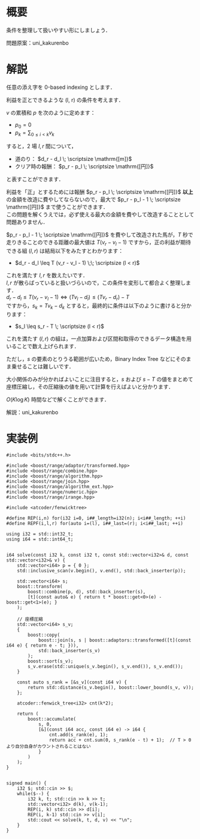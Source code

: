 # 概要
条件を整理して扱いやすい形にしましょう．

問題原案：uni_kakurenbo

# 解説

任意の添え字を 0-based indexing とします．

利益を正とできるような (l, r) の条件を考えます．  

$v$ の累積和 $p$ を次のように定めます：
- $p_0 = 0$
- $\displaystyle p_k = \sum_{ 0 \leq i < k } v_k$

すると，$2$ 場 $l, r$ 間について，
- 道のり： $d_r - d_l \; \scriptsize \mathrm{[m]}$
- クリア時の報酬： $p_r - p_l \; \scriptsize \mathrm{[円]}$

と表すことができます．

利益を「正」とするためには報酬 $p_r - p_l \; \scriptsize \mathrm{[円]}$ **以上**の金額を改造に費やしてならないので，最大で $p_r - p_l - 1 \; \scriptsize \mathrm{[円]}$ まで使うことができます．  
この問題を解くうえでは，必ず使える最大の金額を費やして改造することとして問題ありません．

$p_r - p_l - 1 \; \scriptsize \mathrm{[円]}$ を費やして改造された馬が，$T$ 秒で走りきることのできる距離の最大値は $T (v_r - v_l - 1)$ ですから，正の利益が期待できる組 $(l, r)$ は結局以下をみたすとわかります：
- $d_r - d_l \leq T (v_r - v_l - 1) \;\; \scriptsize (l < r)$

これを満たす $l, r$ を数えたいです．  
$l, r$ が散らばっていると扱いづらいので，この条件を変形して都合よく整理します．  
$d_r - d_l \leq T (v_r - v_l - 1) \Leftrightarrow (T v_l - d_l) \leq (T v_r - d_r) - T$  
ですから，$s_k = T v_k - d_k$ とすると，最終的に条件は以下のように書けると分かります：
- $s_l \leq s_r - T  \; \scriptsize (l < r)$ 

これを満たす $(l, r)$ の組は，一点加算および区間和取得のできるデータ構造を用いることで数え上げられます．  

ただし，$s$ の要素のとりうる範囲が広いため，Binary Index Tree などにそのまま乗せることは難しいです．  

大小関係のみが分かればよいことに注目すると，$s$ および $s - T$ の値をまとめて座標圧縮し，その圧縮後の値を用いて計算を行えばよいと分かります．

$O(K \log K)$ 時間などで解くことができます．


解説：uni_kakurenbo

# 実装例
```cpp:C++
#include <bits/stdc++.h>

#include <boost/range/adaptor/transformed.hpp>
#include <boost/range/combine.hpp>
#include <boost/range/algorithm.hpp>
#include <boost/range/join.hpp>
#include <boost/range/algorithm_ext.hpp>
#include <boost/range/numeric.hpp>
#include <boost/range/irange.hpp>

#include <atcoder/fenwicktree>

#define REP(i,n) for(i32 i=0, i##_length=i32(n); i<i##_length; ++i)
#define REPF(i,l,r) for(auto i=(l), i##_last=(r); i<i##_last; ++i)

using i32 = std::int32_t;
using i64 = std::int64_t;


i64 solve(const i32 k, const i32 t, const std::vector<i32>& d, const std::vector<i32>& v) {
    std::vector<i64> p = { 0 };
    std::inclusive_scan(v.begin(), v.end(), std::back_inserter(p));

    std::vector<i64> s;
    boost::transform(
        boost::combine(p, d), std::back_inserter(s),
        [t](const auto& e) { return t * boost::get<0>(e) - boost::get<1>(e); }
    );

    // 座標圧縮
    std::vector<i64> s_v;
    {
        boost::copy(
            boost::join(s, s | boost::adaptors::transformed([t](const i64 e) { return e - t; })),
            std::back_inserter(s_v)
        );
        boost::sort(s_v);
        s_v.erase(std::unique(s_v.begin(), s_v.end()), s_v.end());
    }

    const auto s_rank = [&s_v](const i64 v) {
        return std::distance(s_v.begin(), boost::lower_bound(s_v, v));
    };

    atcoder::fenwick_tree<i32> cnt(k*2);

    return (
        boost::accumulate(
            s, 0,
            [&](const i64 acc, const i64 e) -> i64 {
                cnt.add(s_rank(e), 1);
                return acc + cnt.sum(0, s_rank(e - t) + 1);  // T > 0 より自分自身がカウントされることはない
            }
        )
    );
}


signed main() {
    i32 $; std::cin >> $;
    while($--) {
        i32 k, t; std::cin >> k >> t;
        std::vector<i32> d(k), v(k-1);
        REP(i, k) std::cin >> d[i];
        REP(i, k-1) std::cin >> v[i];
        std::cout << solve(k, t, d, v) << "\n";
    }
}

```
